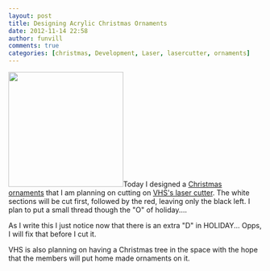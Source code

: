 ```yaml
---
layout: post
title: Designing Acrylic Christmas Ornaments
date: 2012-11-14 22:58
author: funvill
comments: true
categories: [christmas, Development, Laser, lasercutter, ornaments]
---
```

<img class="size-full wp-image-2987 alignright" title="orderments" src="http://blog.abluestar.com/public/uploads/2012/11/orderments.png" alt="" width="228" height="228" />Today I designed a <a href="http://en.wikipedia.org/wiki/Christmas_ornament">Christmas ornaments</a> that I am planning on cutting on <a href="http://vancouver.hackspace.ca/wp/">VHS's laser cutter</a>. The white sections will be cut first, followed by the red, leaving only the black left. I plan to put a small thread though the "O" of holiday....

As I write this I just notice now that there is an extra "D" in HOLIDAY... Opps, I will fix that before I cut it.

VHS is also planning on having a Christmas tree in the space with the hope that the members will put home made ornaments on it.

&nbsp;
